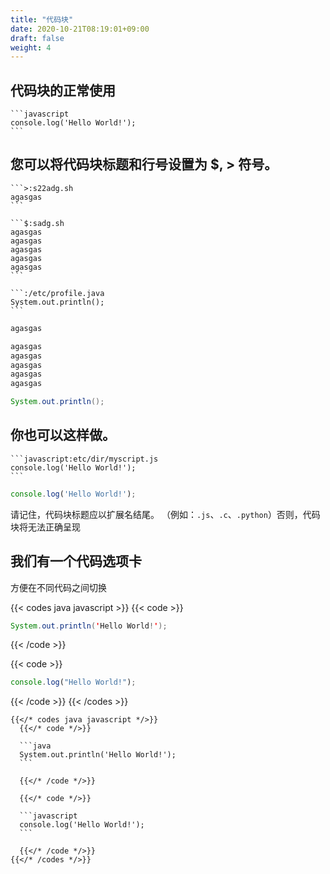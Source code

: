 ```yaml
---
title: "代码块"
date: 2020-10-21T08:19:01+09:00
draft: false
weight: 4
---
```


## 代码块的正常使用

````
```javascript
console.log('Hello World!');
```
````

## 您可以将代码块标题和行号设置为 $, > 符号。

````
```>:s22adg.sh
agasgas
```

```$:sadg.sh
agasgas
agasgas
agasgas
agasgas
agasgas
```

```:/etc/profile.java
System.out.println();
```
````

```>:s22adg.sh
agasgas
```

```$:sadg.sh
agasgas
agasgas
agasgas
agasgas
agasgas
```

```:/etc/profile.java
System.out.println();
```

## 你也可以这样做。

````
```javascript:etc/dir/myscript.js
console.log('Hello World!');
```
````

```javascript:etc/dir/myscript.js
console.log('Hello World!');
```

请记住，代码块标题应以扩展名结尾。 （例如：`.js`、`.c`、`.python`）否则，代码块将无法正确呈现

## 我们有一个代码选项卡

方便在不同代码之间切换

{{< codes java javascript >}}
{{< code >}}

```java
System.out.println('Hello World!');
```

{{< /code >}}

{{< code >}}

```javascript
console.log("Hello World!");
```

{{< /code >}}
{{< /codes >}}

````
{{</* codes java javascript */>}}
  {{</* code */>}}

  ```java
  System.out.println('Hello World!');
  ```

  {{</* /code */>}}

  {{</* code */>}}

  ```javascript
  console.log('Hello World!');
  ```

  {{</* /code */>}}
{{</* /codes */>}}
````
